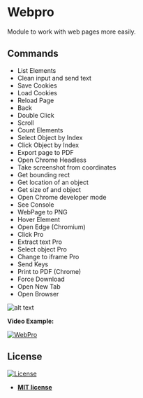 # Webpro
Module to work with web pages more easily.

## Commands
<ul class="commands_readme">
    <li>List Elements</li>
    <li>Clean input and send text</li>
    <li>Save Cookies</li>
    <li>Load Cookies</li>
    <li>Reload Page</li>
    <li>Back</li>
    <li>Double Click</li>
    <li>Scroll</li>
    <li>Count Elements</li>
    <li>Select Object by Index</li>
    <li>Click Object by Index</li>
    <li>Export page to PDF</li>
    <li>Open Chrome Headless</li>
    <li>Take screenshot from coordinates</li>
    <li>Get bounding rect</li>
    <li>Get location of an object</li>
    <li>Get size of and object</li>
    <li>Open Chrome developer mode</li>
    <li>See Console</li>
    <li>WebPage to PNG</li>
    <li>Hover Element</li>
    <li>Open Edge (Chromium)</li>
    <li>Click Pro</li>
    <li>Extract text Pro</li>
    <li>Select object Pro</li>
    <li>Change to iframe Pro</li>
    <li>Send Keys</li>
    <li>Print to PDF (Chrome)</li>
    <li>Force Download</li>
    <li>Open New Tab</li>
    <li>Open Browser</li>
</ul>

![alt text](https://raw.githubusercontent.com/rocketbot-cl/Webpro/master/example/webpro.png)

<strong>Video Example:</strong>

[![WebPro](https://img.youtube.com/vi/q3f0-kDs3_s/0.jpg)](https://www.youtube.com/watch?v=q3f0-kDs3_s "WebPro")


<h2>License</h2>

<p><a href="http://badges.mit-license.org" rel="nofollow"><img src="https://camo.githubusercontent.com/107590fac8cbd65071396bb4d04040f76cde5bde/687474703a2f2f696d672e736869656c64732e696f2f3a6c6963656e73652d6d69742d626c75652e7376673f7374796c653d666c61742d737175617265" alt="License" data-canonical-src="http://img.shields.io/:license-mit-blue.svg?style=flat-square" style="max-width:100%;"></a></p>

<ul>
  <li><strong><a href="http://opensource.org/licenses/mit-license.php" rel="nofollow">MIT license</a></strong></li>
</ul>  
